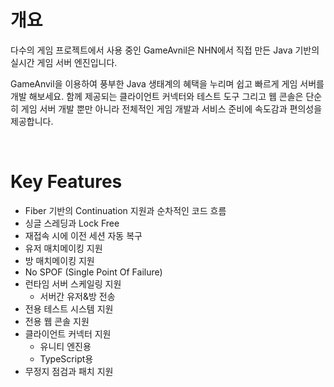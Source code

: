 # 개요

다수의 게임 프로젝트에서 사용 중인 GameAvnil은 NHN에서 직접 만든 Java 기반의 실시간 게임 서버 엔진입니다. 

GameAnvil을 이용하여 풍부한 Java 생태계의 혜택을 누리며 쉽고 빠르게 게임 서버를 개발 해보세요. 함께 제공되는 클라이언트 커넥터와 테스트 도구 그리고 웹 콘솔은 단순히 게임 서버 개발 뿐만 아니라 전체적인 게임 개발과 서비스 준비에 속도감과 편의성을 제공합니다.

<br>

# Key Features

* Fiber 기반의 Continuation 지원과 순차적인 코드 흐름
* 싱글 스레딩과 Lock Free
* 재접속 시에 이전 세션 자동 복구
* 유저 매치메이킹 지원
* 방 매치메이킹 지원
* No SPOF (Single Point Of Failure)
* 런타임 서버 스케일링 지원
  * 서버간 유저&방 전송
* 전용 테스트 시스템 지원
* 전용 웹 콘솔 지원
* 클라이언트 커넥터 지원
  * 유니티 엔진용
  * TypeScript용
* 무정지 점검과 패치 지원
